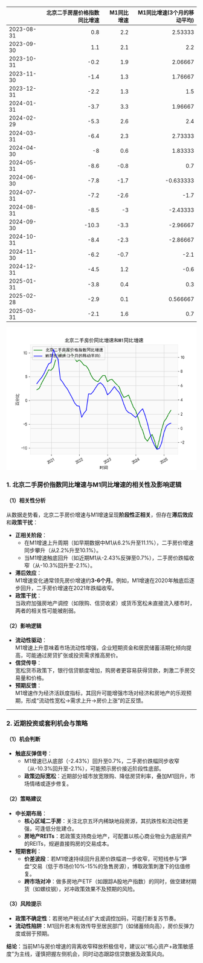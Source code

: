 |            |   北京二手房屋价格指数同比增速 |   M1同比增速 |   M1同比增速(3个月的移动平均) |
|:-----------|-------------------------------:|-------------:|------------------------------:|
| 2023-08-31 |                            0.8 |          2.2 |                      2.53333  |
| 2023-09-30 |                            1.1 |          2.1 |                      2.2      |
| 2023-10-31 |                           -0.2 |          1.9 |                      2.06667  |
| 2023-11-30 |                           -1.4 |          1.3 |                      1.76667  |
| 2023-12-31 |                           -2.2 |          1.3 |                      1.5      |
| 2024-01-31 |                           -3.7 |          3.3 |                      1.96667  |
| 2024-02-29 |                           -5.3 |          2.6 |                      2.4      |
| 2024-03-31 |                           -6.4 |          2.3 |                      2.73333  |
| 2024-04-30 |                           -8   |          0.6 |                      1.83333  |
| 2024-05-31 |                           -8.6 |         -0.8 |                      0.7      |
| 2024-06-30 |                           -7.8 |         -1.7 |                     -0.633333 |
| 2024-07-31 |                           -7.2 |         -2.6 |                     -1.7      |
| 2024-08-31 |                           -8.5 |         -3   |                     -2.43333  |
| 2024-09-30 |                          -10.3 |         -3.3 |                     -2.96667  |
| 2024-10-31 |                           -8.4 |         -2.3 |                     -2.86667  |
| 2024-11-30 |                           -6.2 |         -0.7 |                     -2.1      |
| 2024-12-31 |                           -4.5 |          1.2 |                     -0.6      |
| 2025-01-31 |                           -3.8 |          0.4 |                      0.3      |
| 2025-02-28 |                           -2.9 |          0.1 |                      0.566667 |
| 2025-03-31 |                           -2.1 |          1.6 |                      0.7      |

![图](home_price.png)



### 1. 北京二手房价指数同比增速与M1同比增速的相关性及影响逻辑

#### （1）**相关性分析**  
从数据走势看，北京二手房价增速与M1增速呈现**阶段性正相关**，但存在**滞后效应**和**政策干扰**：  
- **正相关阶段**：  
  - 在M1增速上升周期（如早期数据中M1从6.2%升至11.1%），二手房价增速同步攀升（从2.2%升至10.1%）。  
  - 当M1增速触底回升（如近期M1从-2.43%反弹至0.7%），二手房价跌幅收窄（从-10.3%回升至-2.1%）。  
- **滞后效应**：  
  M1增速变化通常领先房价增速约**3-6个月**。例如，M1增速在2020年触底后逐步回升，二手房价增速在2021年跌幅收窄。  
- **政策干扰**：  
  当政府加强房地产调控（如限购、信贷收紧）或货币宽松未直接流入楼市时，两者的相关性可能被削弱。

#### （2）**影响逻辑**  
- **流动性驱动**：  
  M1增速上升意味着市场流动性增强，企业短期资金和居民储蓄活期化倾向提高，可能通过房贷扩张或投资需求推高房价。  
- **信贷传导**：  
  宽松货币政策下，银行信贷额度增加，购房者更容易获得贷款，刺激二手房交易量和价格。  
- **预期反馈**：  
  M1增速作为经济活跃度指标，其回升可能增强市场对经济和房地产的乐观预期，形成“流动性宽松→需求上升→房价上涨”的正反馈。

---

### 2. 近期投资或套利机会与策略

#### （1）**机会判断**  
- **触底反弹信号**：  
  - M1增速已从底部（-2.43%）回升至0.7%，二手房价跌幅同步收窄（从-10.3%回升至-2.1%），可能预示房价接近阶段性底部。  
  - **政策边际宽松**：近期部分城市放宽限购、降低房贷利率，叠加M1回升，市场情绪或逐步修复。  

#### （2）**策略建议**  
- **中长期布局**：  
  - **核心区域二手房**：关注北京五环内稀缺地段房源，其抗跌性和流动性更强，可逢低分批建仓。  
  - **房地产REITs**：若政策支持商业地产，可配置以核心商业物业为底层资产的REITs，规避直接购房的交易成本。  
- **短期套利**：  
  - **价差波段**：若M1增速持续回升且房价跌幅进一步收窄，可短线参与“笋盘”交易（低于市场价10%-15%的急售房源），博取政策刺激下的估值修复。  
  - **跨市场对冲**：做多房地产ETF（如跟踪A股地产指数）的同时，做空建材期货（如螺纹钢），对冲政策效果不及预期的风险。  

#### （3）**风险提示**  
- **政策不确定性**：若房地产税试点扩大或调控加码，可能打断复苏节奏。  
- **流动性陷阱**：M1回升若未有效传导至居民部门（如储蓄倾向高），房价反弹力度或弱于预期。  

**结论**：当前M1与房价增速的背离收窄释放积极信号，建议以“核心资产+政策敏感度”为主线，谨慎把握左侧机会，同时动态跟踪信贷数据及政策风向。